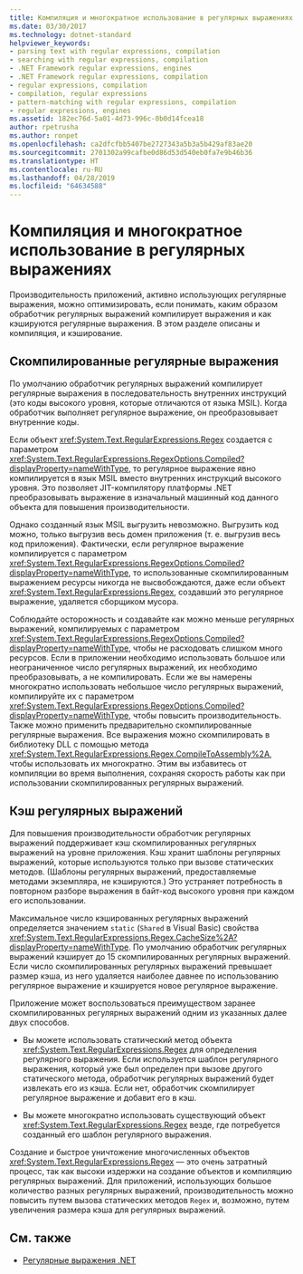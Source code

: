 ```yaml
---
title: Компиляция и многократное использование в регулярных выражениях
ms.date: 03/30/2017
ms.technology: dotnet-standard
helpviewer_keywords:
- parsing text with regular expressions, compilation
- searching with regular expressions, compilation
- .NET Framework regular expressions, engines
- .NET Framework regular expressions, compilation
- regular expressions, compilation
- compilation, regular expressions
- pattern-matching with regular expressions, compilation
- regular expressions, engines
ms.assetid: 182ec76d-5a01-4d73-996c-0b0d14fcea18
author: rpetrusha
ms.author: ronpet
ms.openlocfilehash: ca2dfcfbb5407be2727343a5b3a5b429af83ae20
ms.sourcegitcommit: 2701302a99cafbe0d86d53d540eb0fa7e9b46b36
ms.translationtype: HT
ms.contentlocale: ru-RU
ms.lasthandoff: 04/28/2019
ms.locfileid: "64634588"
---
```

# <a name="compilation-and-reuse-in-regular-expressions"></a>Компиляция и многократное использование в регулярных выражениях
Производительность приложений, активно использующих регулярные выражения, можно оптимизировать, если понимать, каким образом обработчик регулярных выражений компилирует выражения и как кэшируются регулярные выражения. В этом разделе описаны и компиляция, и кэширование.  
  
## <a name="compiled-regular-expressions"></a>Скомпилированные регулярные выражения  
 По умолчанию обработчик регулярных выражений компилирует регулярные выражения в последовательность внутренних инструкций (это коды высокого уровня, которые отличаются от языка MSIL). Когда обработчик выполняет регулярное выражение, он преобразовывает внутренние коды.  
  
 Если объект <xref:System.Text.RegularExpressions.Regex> создается с параметром <xref:System.Text.RegularExpressions.RegexOptions.Compiled?displayProperty=nameWithType>, то регулярное выражение явно компилируется в язык MSIL вместо внутренних инструкций высокого уровня. Это позволяет JIT-компилятору платформы .NET преобразовывать выражение в изначальный машинный код данного объекта для повышения производительности.  
  
Однако созданный язык MSIL выгрузить невозможно. Выгрузить код можно, только выгрузив весь домен приложения (т. е. выгрузив весь код приложения). Фактически, если регулярное выражение компилируется с параметром <xref:System.Text.RegularExpressions.RegexOptions.Compiled?displayProperty=nameWithType>, то использованные скомпилированным выражением ресурсы никогда не высвобождаются, даже если объект <xref:System.Text.RegularExpressions.Regex>, создавший это регулярное выражение, удаляется сборщиком мусора.  
  
 Соблюдайте осторожность и создавайте как можно меньше регулярных выражений, компилируемых с параметром <xref:System.Text.RegularExpressions.RegexOptions.Compiled?displayProperty=nameWithType>, чтобы не расходовать слишком много ресурсов. Если в приложении необходимо использовать большое или неограниченное число регулярных выражений, их необходимо преобразовывать, а не компилировать. Если же вы намерены многократно использовать небольшое число регулярных выражений, компилируйте их с параметром <xref:System.Text.RegularExpressions.RegexOptions.Compiled?displayProperty=nameWithType>, чтобы повысить производительность. Также можно применить предварительно скомпилированные регулярные выражения. Все выражения можно скомпилировать в библиотеку DLL с помощью метода <xref:System.Text.RegularExpressions.Regex.CompileToAssembly%2A>, чтобы использовать их многократно. Этим вы избавитесь от компиляции во время выполнения, сохраняя скорость работы как при использовании скомпилированных регулярных выражений.  
  
## <a name="the-regular-expressions-cache"></a>Кэш регулярных выражений  
 Для повышения производительности обработчик регулярных выражений поддерживает кэш скомпилированных регулярных выражений на уровне приложения. Кэш хранит шаблоны регулярных выражений, которые используются только при вызове статических методов. (Шаблоны регулярных выражений, предоставляемые методами экземпляра, не кэшируются.) Это устраняет потребность в повторном разборе выражения в байт-код высокого уровня при каждом его использовании.  
  
 Максимальное число кэшированных регулярных выражений определяется значением `static` (`Shared` в Visual Basic) свойства <xref:System.Text.RegularExpressions.Regex.CacheSize%2A?displayProperty=nameWithType>. По умолчанию обработчик регулярных выражений кэширует до 15 скомпилированных регулярных выражений. Если число скомпилированных регулярных выражений превышает размер кэша, из него удаляется наиболее давнее по использованию регулярное выражение и кэшируется новое регулярное выражение.  
  
 Приложение может воспользоваться преимуществом заранее скомпилированных регулярных выражений одним из указанных далее двух способов.  
  
- Вы можете использовать статический метод объекта <xref:System.Text.RegularExpressions.Regex> для определения регулярного выражения. Если используется шаблон регулярного выражения, который уже был определен при вызове другого статического метода, обработчик регулярных выражений будет извлекать его из кэша. Если нет, обработчик скомпилирует регулярное выражение и добавит его в кэш.  
  
- Вы можете многократно использовать существующий объект <xref:System.Text.RegularExpressions.Regex> везде, где потребуется созданный его шаблон регулярного выражения.  
  
 Создание и быстрое уничтожение многочисленных объектов <xref:System.Text.RegularExpressions.Regex> — это очень затратный процесс, так как высоки издержки на создание объектов и компиляцию регулярных выражений. Для приложений, использующих большое количество разных регулярных выражений, производительность можно повысить путем вызова статических методов `Regex` и, возможно, путем увеличения размера кэша для регулярных выражений.  
  
## <a name="see-also"></a>См. также

- [Регулярные выражения .NET](../../../docs/standard/base-types/regular-expressions.md)
